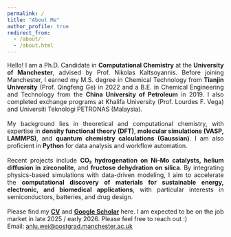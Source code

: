 ```yaml
---
permalink: /
title: "About Me"
author_profile: true
redirect_from: 
  - /about/
  - /about.html
---
```


<p style="text-align: justify;">
  Hello! I am a Ph.D. Candidate in <b>Computational Chemistry</b> at the <b>University of Manchester</b>, advised by Prof. Nikolas Kaltsoyannis. Before joining Manchester, I earned my M.S. degree in Chemical Technology from <b>Tianjin University</b> (Prof. Qingfeng Ge) in 2022 and a B.E. in Chemical Engineering and Technology from the <b>China University of Petroleum</b> in 2019. I also completed exchange programs at Khalifa University (Prof. Lourdes F. Vega) and Universiti Teknologi PETRONAS (Malaysia).  
  <br><br>
  My background lies in theoretical and computational chemistry, with expertise in <b>density functional theory (DFT)</b>, <b>molecular simulations (VASP, LAMMPS)</b>, and <b>quantum chemistry calculations (Gaussian)</b>. I am also proficient in <b>Python</b> for data analysis and workflow automation.  
  <br><br>
  Recent projects include <b>CO₂ hydrogenation on Ni–Mo catalysts, helium diffusion in zirconolite</b>, and <b>fructose dehydration on silica</b>. By integrating physics-based simulations with data-driven modeling, I aim to accelerate the <b>computational discovery of materials for sustainable energy, electronic, and biomedical applications</b>, with particular interests in semiconductors, batteries, and drug design.
  <br><br>
  Please find my <a href="https://weianlu.github.io/files/CV_new.pdf"><b>CV</b></a> and <a href="https://scholar.google.com/citations?hl=en&user=6IZOUtEAAAAJ"><b>Google Scholar</b></a> here. I am expected to be on the job market in late 2025 / early 2026. Please feel free to reach out :)
  <br>
  Email: <a href="mailto:anlu.wei@postgrad.manchester.ac.uk">anlu.wei@postgrad.manchester.ac.uk</a>
</p>  

